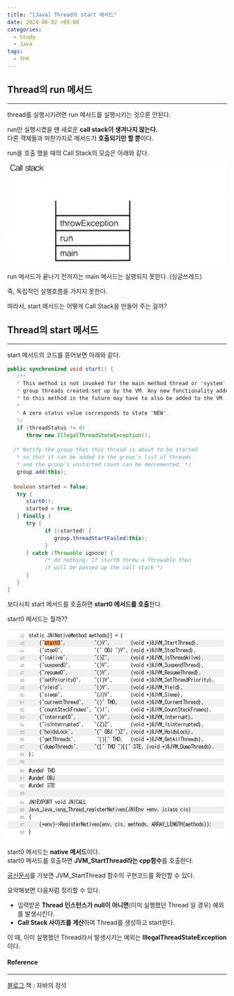 ```yaml
---
title: "[Java] Thread의 start 메서드"
date: 2024-06-02 +09:00
categories:
  - Study
  - Java
tags:
  - 자바
---
```

## Thread의 run 메서드
---
thread를 실행시키려면 run 메서드를 실행시키는 것으론 안된다.

run만 실행시켰을 땐 새로운 **call stack이 생겨나지 않는다.**   
다른 객체들과 마찬가지로 메서드가 **호출되기만 할 뿐**이다.

run을 호출 했을 때의 Call Stack의 모습은 아래와 같다.

![](images/2024-06-02-Java-ThreadStart.png)

run 메서드가 끝나기 전까지는 main 메서드는 실행되지 못한다. (싱글쓰레드)

즉, 독립적인 실행흐름을 가지지 못한다.

따라서, start 메서드는 어떻게 Call Stack을 만들어 주는 걸까?

## Thread의 start 메서드
---
start 메서드의 코드를 뜯어보면 아래와 같다.

```java
public synchronized void start() {
   /**
   * This method is not invoked for the main method thread or "system"
   * group threads created/set up by the VM. Any new functionality added
   * to this method in the future may have to also be added to the VM.
   *
   * A zero status value corresponds to state "NEW".
   */
   if (threadStatus != 0)
      throw new IllegalThreadStateException();

  /* Notify the group that this thread is about to be started
   * so that it can be added to the group's list of threads
   * and the group's unstarted count can be decremented. */
   group.add(this);

  boolean started = false;
   try {
      start0();
      started = true;
   } finally {
      try {
            if (!started) {
               group.threadStartFailed(this);
            }
      } catch (Throwable ignore) {
            /* do nothing. If start0 threw a Throwable then
            it will be passed up the call stack */
      }
   }
}
```

보다시피 start 메서드를 호출하면 **start0 메서드를 호출**한다.

start0 메서드는 뭘까??

![](images/2024-06-02-Java-ThreadStart-1.png)

start0 메서드는 **native 메서드**이다.    
start0 메서드를 호출하면 **JVM_StartThread라는 cpp함수**를 호출한다.

[공신문서](https://hg.openjdk.java.net/jdk7/jdk7/hotspot/file/9b0ca45cd756/src/share/vm/prims/jvm.cpp)를 가보면 JVM_StartThread 함수의 구현코드를 확인할 수 있다.

요약해보면 다음처럼 정리할 수 있다.
- 입력받은 **Thread 인스턴스가 null이 아니면**(이미 실행했던 Thread 일 경우) 예외를 발생시킨다.
- **Call Stack 사이즈를 계산**하여 Thread를 생성하고 start한다.

이 때, 이미 실행했던 Thread라서 발생시키는 예외는 **IllegalThreadStateException**이다. 


#### Reference
---
[블로그](https://kim-jong-hyun.tistory.com/101)
책 : 자바의 정석